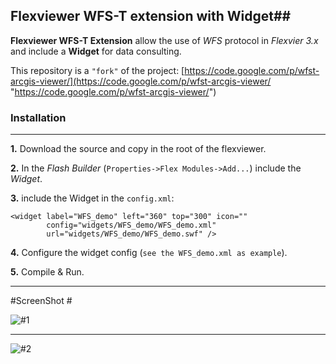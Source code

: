 ## Flexviewer WFS-T extension with Widget##

**Flexviewer WFS-T Extension** allow the use of *WFS* protocol in *Flexvier 3.x* and include a **Widget** for data consulting.

This repository is a `"fork"` of the project:
[https://code.google.com/p/wfst-arcgis-viewer/](https://code.google.com/p/wfst-arcgis-viewer/ "https://code.google.com/p/wfst-arcgis-viewer/")


### Installation ###

----------
**1.** Download the source and copy in the root of the flexviewer.

**2.** In the *Flash Builder* (`Properties->Flex Modules->Add...`) include the *Widget*.

**3.** include the Widget in the `config.xml`:

    <widget label="WFS_demo" left="360" top="300" icon=""
			config="widgets/WFS_demo/WFS_demo.xml"
			url="widgets/WFS_demo/WFS_demo.swf" />   

**4.** Configure the widget config (`see the WFS_demo.xml as example`).

**5.** Compile & Run.
  

----------

#ScreenShot  #

![#1](https://raw.github.com/Raffaello/Flexviewer-wfst/master/screenshot/%231.png "default")

-------------

![#2](https://raw.github.com/Raffaello/Flexviewer-wfst/master/screenshot/%232.png "Auto-Color")

